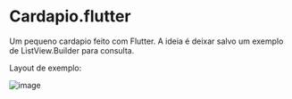 # Cardapio.flutter
Um pequeno cardapio feito com Flutter. A ideia é deixar salvo um exemplo de ListView.Builder para consulta.

 Layout de exemplo:




![image](https://github.com/Matheus-commit/Cardapio.flutter/assets/80404411/abcf5997-e688-4737-9fbd-e4d69bd06079)
